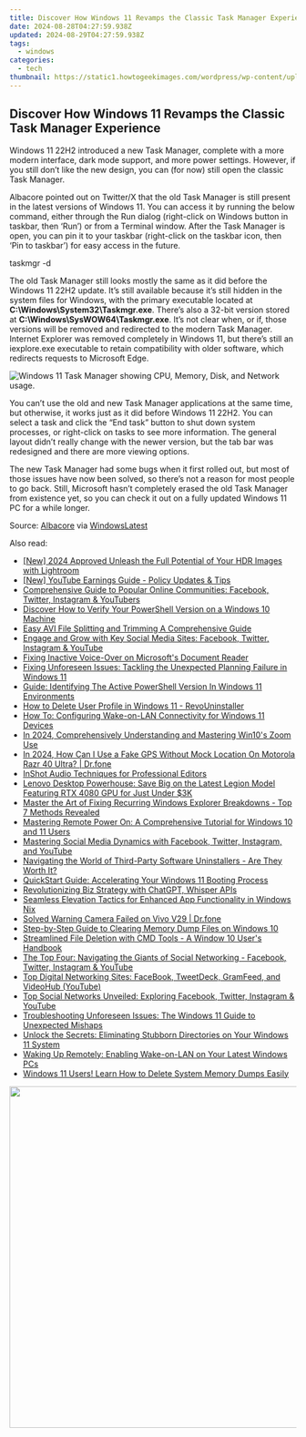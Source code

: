 ```yaml
---
title: Discover How Windows 11 Revamps the Classic Task Manager Experience
date: 2024-08-28T04:27:59.938Z
updated: 2024-08-29T04:27:59.938Z
tags:
  - windows
categories:
  - tech
thumbnail: https://static1.howtogeekimages.com/wordpress/wp-content/uploads/2024/01/windows-11-logo.jpg
---
```


## Discover How Windows 11 Revamps the Classic Task Manager Experience

Windows 11 22H2 introduced a new Task Manager, complete with a more modern interface, dark mode support, and more power settings. However, if you still don’t like the new design, you can (for now) still open the classic Task Manager.

 Albacore pointed out on Twitter/X that the old Task Manager is still present in the latest versions of Windows 11\. You can access it by running the below command, either through the Run dialog (right-click on Windows button in taskbar, then ‘Run’) or from a Terminal window. After the Task Manager is open, you can pin it to your taskbar (right-click on the taskbar icon, then ‘Pin to taskbar’) for easy access in the future.

taskmgr -d

 The old Task Manager still looks mostly the same as it did before the Windows 11 22H2 update. It’s still available because it’s still hidden in the system files for Windows, with the primary executable located at **C:\\Windows\\System32\\Taskmgr.exe**. There’s also a 32-bit version stored at **C:\\Windows\\SysWOW64\\Taskmgr.exe**. It’s not clear when, or if, those versions will be removed and redirected to the modern Task Manager. Internet Explorer was removed completely in Windows 11, but there’s still an iexplore.exe executable to retain compatibility with older software, which redirects requests to Microsoft Edge.

![Windows 11 Task Manager showing CPU, Memory, Disk, and Network usage.](https://static1.howtogeekimages.com/wordpress/wp-content/uploads/2024/03/clipboard-mar-26-2024-at-5-18-pm.png) 

 You can’t use the old and new Task Manager applications at the same time, but otherwise, it works just as it did before Windows 11 22H2\. You can select a task and click the “End task” button to shut down system processes, or right-click on tasks to see more information. The general layout didn’t really change with the newer version, but the tab bar was redesigned and there are more viewing options.

 The new Task Manager had some bugs when it first rolled out, but most of those issues have now been solved, so there’s not a reason for most people to go back. Still, Microsoft hasn’t completely erased the old Task Manager from existence yet, so you can check it out on a fully updated Windows 11 PC for a while longer.

 Source: [Albacore](https://twitter.com/thebookisclosed/status/1772302275731435710) via [WindowsLatest](https://www.windowslatest.com/2024/03/26/windows-11-still-comes-with-the-old-task-manager-but-its-hidden/)

<ins class="adsbygoogle"
     style="display:block"
     data-ad-format="autorelaxed"
     data-ad-client="ca-pub-7571918770474297"
     data-ad-slot="1223367746"></ins>



<ins class="adsbygoogle"
     style="display:block"
     data-ad-client="ca-pub-7571918770474297"
     data-ad-slot="8358498916"
     data-ad-format="auto"
     data-full-width-responsive="true"></ins>

<span class="atpl-alsoreadstyle">Also read:</span>
<div><ul>
<li><a href="https://fox-access.techidaily.com/new-2024-approved-unleash-the-full-potential-of-your-hdr-images-with-lightroom/"><u>[New] 2024 Approved  Unleash the Full Potential of Your HDR Images with Lightroom</u></a></li>
<li><a href="https://facebook-video-share.techidaily.com/new-youtube-earnings-guide-policy-updates-and-tips/"><u>[New] YouTube Earnings Guide - Policy Updates & Tips</u></a></li>
<li><a href="https://win-forum.techidaily.com/comprehensive-guide-to-popular-online-communities-facebook-twitter-instagram-and-youtubers/"><u>Comprehensive Guide to Popular Online Communities: Facebook, Twitter, Instagram & YouTubers</u></a></li>
<li><a href="https://win-forum.techidaily.com/discover-how-to-verify-your-powershell-version-on-a-windows-10-machine/"><u>Discover How to Verify Your PowerShell Version on a Windows 10 Machine</u></a></li>
<li><a href="https://ai-vdieo-software.techidaily.com/easy-avi-file-splitting-and-trimming-a-comprehensive-guide/"><u>Easy AVI File Splitting and Trimming A Comprehensive Guide</u></a></li>
<li><a href="https://win-forum.techidaily.com/engage-and-grow-with-key-social-media-sites-facebook-twitter-instagram-and-youtube/"><u>Engage and Grow with Key Social Media Sites: Facebook, Twitter, Instagram & YouTube</u></a></li>
<li><a href="https://win11.techidaily.com/fixing-inactive-voice-over-on-microsofts-document-reader/"><u>Fixing Inactive Voice-Over on Microsoft's Document Reader</u></a></li>
<li><a href="https://win-forum.techidaily.com/fixing-unforeseen-issues-tackling-the-unexpected-planning-failure-in-windows-11/"><u>Fixing Unforeseen Issues: Tackling the Unexpected Planning Failure in Windows 11</u></a></li>
<li><a href="https://win-forum.techidaily.com/guide-identifying-the-active-powershell-version-in-windows-11-environments/"><u>Guide: Identifying The Active PowerShell Version In Windows 11 Environments</u></a></li>
<li><a href="https://win-forum.techidaily.com/how-to-delete-user-profile-in-windows-11-revouninstaller/"><u>How to Delete User Profile in Windows 11 - RevoUninstaller</u></a></li>
<li><a href="https://win-forum.techidaily.com/how-to-configuring-wake-on-lan-connectivity-for-windows-11-devices/"><u>How To: Configuring Wake-on-LAN Connectivity for Windows 11 Devices</u></a></li>
<li><a href="https://extra-hints.techidaily.com/in-2024-comprehensively-understanding-and-mastering-win10s-zoom-use/"><u>In 2024, Comprehensively Understanding and Mastering Win10's Zoom Use</u></a></li>
<li><a href="https://review-topics.techidaily.com/in-2024-how-can-i-use-a-fake-gps-without-mock-location-on-motorola-razr-40-ultra-drfone-by-drfone-virtual-android/"><u>In 2024, How Can I Use a Fake GPS Without Mock Location On Motorola Razr 40 Ultra? | Dr.fone</u></a></li>
<li><a href="https://extra-tips.techidaily.com/inshot-audio-techniques-for-professional-editors/"><u>InShot Audio Techniques for Professional Editors</u></a></li>
<li><a href="https://ai-voice.techidaily.com/1723262406618-lenovo-desktop-powerhouse-save-big-on-the-latest-legion-model-featuring-rtx-4080-gpu-for-just-under-3k/"><u>Lenovo Desktop Powerhouse: Save Big on the Latest Legion Model Featuring RTX 4080 GPU for Just Under $3K</u></a></li>
<li><a href="https://win-forum.techidaily.com/master-the-art-of-fixing-recurring-windows-explorer-breakdowns-top-7-methods-revealed/"><u>Master the Art of Fixing Recurring Windows Explorer Breakdowns - Top 7 Methods Revealed</u></a></li>
<li><a href="https://win-forum.techidaily.com/mastering-remote-power-on-a-comprehensive-tutorial-for-windows-10-and-11-users/"><u>Mastering Remote Power On: A Comprehensive Tutorial for Windows 10 and 11 Users</u></a></li>
<li><a href="https://win-forum.techidaily.com/mastering-social-media-dynamics-with-facebook-twitter-instagram-and-youtube/"><u>Mastering Social Media Dynamics with Facebook, Twitter, Instagram, and YouTube</u></a></li>
<li><a href="https://win-forum.techidaily.com/navigating-the-world-of-third-party-software-uninstallers-are-they-worth-it/"><u>Navigating the World of Third-Party Software Uninstallers - Are They Worth It?</u></a></li>
<li><a href="https://win-forum.techidaily.com/quickstart-guide-accelerating-your-windows-11-booting-process/"><u>QuickStart Guide: Accelerating Your Windows 11 Booting Process</u></a></li>
<li><a href="https://tech-hub.techidaily.com/revolutionizing-biz-strategy-with-chatgpt-whisper-apis/"><u>Revolutionizing Biz Strategy with ChatGPT, Whisper APIs</u></a></li>
<li><a href="https://win-forum.techidaily.com/seamless-elevation-tactics-for-enhanced-app-functionality-in-windows-nix/"><u>Seamless Elevation Tactics for Enhanced App Functionality in Windows Nix</u></a></li>
<li><a href="https://fix-guide.techidaily.com/solved-warning-camera-failed-on-vivo-v29-drfone-by-drfone-fix-android-problems-fix-android-problems/"><u>Solved Warning Camera Failed on Vivo V29 | Dr.fone</u></a></li>
<li><a href="https://win-forum.techidaily.com/step-by-step-guide-to-clearing-memory-dump-files-on-windows-10/"><u>Step-by-Step Guide to Clearing Memory Dump Files on Windows 10</u></a></li>
<li><a href="https://win-forum.techidaily.com/streamlined-file-deletion-with-cmd-tools-a-window-10-users-handbook/"><u>Streamlined File Deletion with CMD Tools - A Window 10 User's Handbook</u></a></li>
<li><a href="https://win-forum.techidaily.com/the-top-four-navigating-the-giants-of-social-networking-facebook-twitter-instagram-and-youtube/"><u>The Top Four: Navigating the Giants of Social Networking - Facebook, Twitter, Instagram & YouTube</u></a></li>
<li><a href="https://win-forum.techidaily.com/top-digital-networking-sites-facebook-tweetdeck-gramfeed-and-videohub-youtube/"><u>Top Digital Networking Sites: FaceBook, TweetDeck, GramFeed, and VideoHub (YouTube)</u></a></li>
<li><a href="https://win-forum.techidaily.com/top-social-networks-unveiled-exploring-facebook-twitter-instagram-and-youtube/"><u>Top Social Networks Unveiled: Exploring Facebook, Twitter, Instagram & YouTube</u></a></li>
<li><a href="https://win-forum.techidaily.com/troubleshooting-unforeseen-issues-the-windows-11-guide-to-unexpected-mishaps/"><u>Troubleshooting Unforeseen Issues: The Windows 11 Guide to Unexpected Mishaps</u></a></li>
<li><a href="https://win-forum.techidaily.com/unlock-the-secrets-eliminating-stubborn-directories-on-your-windows-11-system/"><u>Unlock the Secrets: Eliminating Stubborn Directories on Your Windows 11 System</u></a></li>
<li><a href="https://win-forum.techidaily.com/waking-up-remotely-enabling-wake-on-lan-on-your-latest-windows-pcs/"><u>Waking Up Remotely: Enabling Wake-on-LAN on Your Latest Windows PCs</u></a></li>
<li><a href="https://win-forum.techidaily.com/windows-11-users-learn-how-to-delete-system-memory-dumps-easily/"><u>Windows 11 Users! Learn How to Delete System Memory Dumps Easily</u></a></li>
</ul></div>

<!-- affiliate ads begin -->
<a href="https://appsumo.8odi.net/c/5597632/2082535/7443" target="_top" id="2082535"><img src="//a.impactradius-go.com/display-ad/7443-2082535" border="0" alt="" width="1200" height="600"/></a><img height="0" width="0" src="https://appsumo.8odi.net/i/5597632/2082535/7443" style="position:absolute;visibility:hidden;" border="0" />
<!-- affiliate ads end -->